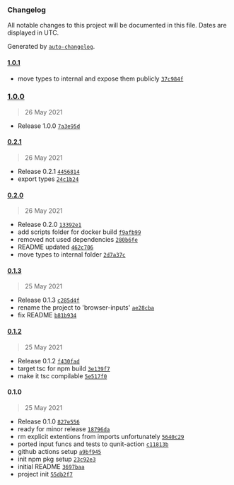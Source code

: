 ### Changelog

All notable changes to this project will be documented in this file. Dates are displayed in UTC.

Generated by [`auto-changelog`](https://github.com/CookPete/auto-changelog).

#### [1.0.1](https://github.com/izelnakri/browser-inputs/compare/1.0.0...1.0.1)

- move types to internal and expose them publicly [`37c984f`](https://github.com/izelnakri/browser-inputs/commit/37c984fd60e28fccb0bb63d8d4c47cd6fe87d2d7)

### [1.0.0](https://github.com/izelnakri/browser-inputs/compare/0.2.1...1.0.0)

> 26 May 2021

- Release 1.0.0 [`7a3e95d`](https://github.com/izelnakri/browser-inputs/commit/7a3e95d6317b4aec0f789f06fc0b9e745912cf46)

#### [0.2.1](https://github.com/izelnakri/browser-inputs/compare/0.2.0...0.2.1)

> 26 May 2021

- Release 0.2.1 [`4456814`](https://github.com/izelnakri/browser-inputs/commit/44568144f919e61192ddafce21dfbdeced995b3c)
- export types [`24c1b24`](https://github.com/izelnakri/browser-inputs/commit/24c1b24bf83e1c048e2023fc153eacebcbbf6f63)

#### [0.2.0](https://github.com/izelnakri/browser-inputs/compare/0.1.3...0.2.0)

> 26 May 2021

- Release 0.2.0 [`13392e1`](https://github.com/izelnakri/browser-inputs/commit/13392e147fe3544f80bd8fb817e1fb409d4dce5e)
- add scripts folder for docker build [`f9afb99`](https://github.com/izelnakri/browser-inputs/commit/f9afb99cc4265ec8d97d5079acf77829388b7d4f)
- removed not used dependencies [`280b6fe`](https://github.com/izelnakri/browser-inputs/commit/280b6fe8f48a806bb34accb50557b82303dec6e6)
- README updated [`462c706`](https://github.com/izelnakri/browser-inputs/commit/462c706fb86dd84655d345634b25b810904ed516)
- move types to internal folder [`2d7a37c`](https://github.com/izelnakri/browser-inputs/commit/2d7a37c5f73040f499980668d870ce87df933717)

#### [0.1.3](https://github.com/izelnakri/browser-inputs/compare/0.1.2...0.1.3)

> 25 May 2021

- Release 0.1.3 [`c285d4f`](https://github.com/izelnakri/browser-inputs/commit/c285d4f3e96b90f648e22fb81f571a058a9287cb)
- rename the project to 'browser-inputs' [`ae28cba`](https://github.com/izelnakri/browser-inputs/commit/ae28cba3ca7ea63d80673f9dc4323dd0ee9537f3)
- fix README [`b81b934`](https://github.com/izelnakri/browser-inputs/commit/b81b934d030d3269ad610a7cd01b8e9cf2cc8752)

#### [0.1.2](https://github.com/izelnakri/browser-inputs/compare/0.1.0...0.1.2)

> 25 May 2021

- Release 0.1.2 [`f430fad`](https://github.com/izelnakri/browser-inputs/commit/f430fad9df46bd7179dedca98585950765c81606)
- target tsc for npm build [`3e139f7`](https://github.com/izelnakri/browser-inputs/commit/3e139f75397c1cde8181989f71c3a0a5b2a75eed)
- make it tsc compilable [`5e517f0`](https://github.com/izelnakri/browser-inputs/commit/5e517f0533799abc763979c0c51f73b7e0c6c553)

#### 0.1.0

> 25 May 2021

- Release 0.1.0 [`827e556`](https://github.com/izelnakri/browser-inputs/commit/827e556daadf1f3045b263333068aa90651501ca)
- ready for minor release [`18796da`](https://github.com/izelnakri/browser-inputs/commit/18796dafc2dd95d125beea644ecb2fccac0c9bac)
- rm explicit extentions from imports unfortunately [`5640c29`](https://github.com/izelnakri/browser-inputs/commit/5640c291c62bdca270a9115fc57fa76b87cdc421)
- ported input funcs and tests to qunit-action [`c11813b`](https://github.com/izelnakri/browser-inputs/commit/c11813b86b716ab9dfbf791ba9691dcaddc10071)
- github actions setup [`a9bf945`](https://github.com/izelnakri/browser-inputs/commit/a9bf945f1099ab02fc59db10578fa8ee5ebc3f8c)
- init npm pkg setup [`23c92e3`](https://github.com/izelnakri/browser-inputs/commit/23c92e3a41c1b8dac24555cd4bf2ec589f7bcc68)
- initial README [`3697baa`](https://github.com/izelnakri/browser-inputs/commit/3697baafee46f3ba0c304f2ba2fd6188d50f2799)
- project init [`55db2f7`](https://github.com/izelnakri/browser-inputs/commit/55db2f71cc495d0ba71590c87132b98273d8f76b)
